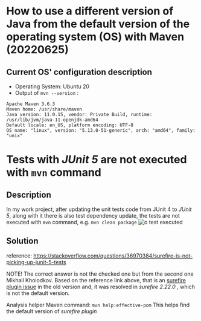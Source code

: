 # How to use a different version of Java from the default version of the operating system (OS) with Maven (20220625)
## Current OS' configuration description
* Operating System: Ubuntu 20
* Output of `mvn --version` :

```
Apache Maven 3.6.3
Maven home: /usr/share/maven
Java version: 11.0.15, vendor: Private Build, runtime: /usr/lib/jvm/java-11-openjdk-amd64
Default locale: en_US, platform encoding: UTF-8
OS name: "linux", version: "5.13.0-51-generic", arch: "amd64", family: "unix"
```


# Tests with *JUnit 5* are not executed with `mvn` command
## Description
In my work project, after updating the unit tests code from JUnit 4 to *JUnit 5*, along with it there is also test dependency update, the tests are not executed with `mvn` command, e.g. `mvn clean package`
![o test executed](https://user-images.githubusercontent.com/3033388/172617932-28a62f0e-364c-4784-bec9-3940267cbfc8.png)
## Solution
reference: https://stackoverflow.com/questions/36970384/surefire-is-not-picking-up-junit-5-tests

NOTE! The correct answer is not the checked one but from the second one Mikhail Kholodkov. Based on the reference link above, that is an [surefire plugin issue](https://issues.apache.org/jira/browse/SUREFIRE-1330) in the old version and, it was resolved in *surefire 2.22.0* , which is not the default version.

Analysis helper Maven command: `mvn help:effective-pom`
This helps find the default version of *surefire plugin*  

